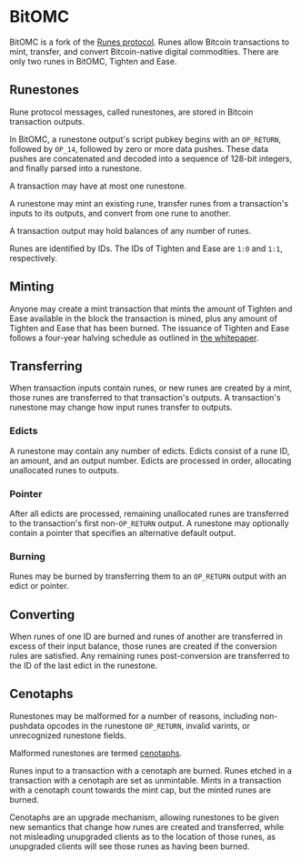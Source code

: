BitOMC
=====

BitOMC is a fork of the [Runes protocol](https://docs.ordinals.com/runes.html).
Runes allow Bitcoin transactions to mint, transfer, and convert Bitcoin-native
digital commodities. There are only two runes in BitOMC, Tighten and Ease.

Runestones
----------

Rune protocol messages, called runestones, are stored in Bitcoin transaction
outputs.

In BitOMC, a runestone output's script pubkey begins with an `OP_RETURN`, followed
by `OP_14`, followed by zero or more data pushes. These data pushes are
concatenated and decoded into a sequence of 128-bit integers, and finally
parsed into a runestone.

A transaction may have at most one runestone.

A runestone may mint an existing rune, transfer runes from a transaction's inputs 
to its outputs, and convert from one rune to another.

A transaction output may hold balances of any number of runes.

Runes are identified by IDs. The IDs of Tighten and Ease are 
`1:0` and `1:1`, respectively.

Minting
-------

Anyone may create a mint transaction that mints the amount of Tighten and Ease
available in the block the transaction is mined, plus any amount of Tighten and
Ease that has been burned. The issuance of Tighten and Ease follows a four-year
halving schedule as outlined in [the whitepaper](https://bitomc.org/bitomc.pdf).

Transferring
------------

When transaction inputs contain runes, or new runes are created by a mint, those 
runes are transferred to that transaction's outputs. A transaction's runestone 
may change how input runes transfer to outputs.

### Edicts

A runestone may contain any number of edicts. Edicts consist of a rune ID, an
amount, and an output number. Edicts are processed in order, allocating
unallocated runes to outputs.

### Pointer

After all edicts are processed, remaining unallocated runes are transferred to
the transaction's first non-`OP_RETURN` output. A runestone may optionally
contain a pointer that specifies an alternative default output.

### Burning

Runes may be burned by transferring them to an `OP_RETURN` output with an edict
or pointer.

Converting
------------

When runes of one ID are burned and runes of another are transferred in excess
of their input balance, those runes are created if the conversion rules are 
satisfied. Any remaining runes post-conversion are transferred to the ID of the 
last edict in the runestone.

Cenotaphs
---------

Runestones may be malformed for a number of reasons, including non-pushdata
opcodes in the runestone `OP_RETURN`, invalid varints, or unrecognized
runestone fields.

Malformed runestones are termed
[cenotaphs](https://en.wikipedia.org/wiki/Cenotaph).

Runes input to a transaction with a cenotaph are burned. Runes etched in a
transaction with a cenotaph are set as unmintable. Mints in a transaction with
a cenotaph count towards the mint cap, but the minted runes are burned.

Cenotaphs are an upgrade mechanism, allowing runestones to be given new
semantics that change how runes are created and transferred, while not
misleading unupgraded clients as to the location of those runes, as unupgraded
clients will see those runes as having been burned.
